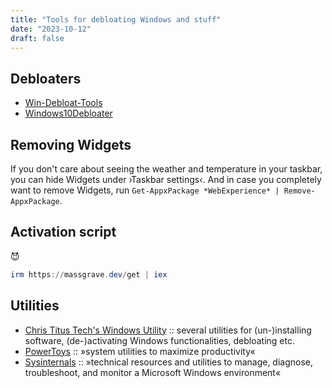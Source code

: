 ```yaml
---
title: "Tools for debloating Windows and stuff"
date: "2023-10-12"
draft: false
---
```


## Debloaters

- [Win-Debloat-Tools](https://github.com/LeDragoX/Win-Debloat-Tools)
- [Windows10Debloater](https://github.com/Sycnex/Windows10Debloater)

## Removing Widgets

If you don't care about seeing the weather and temperature in your taskbar, you can hide Widgets under ›Taskbar settings‹. And in case you completely want to remove Widgets, run `Get-AppxPackage *WebExperience* | Remove-AppxPackage`.

## Activation script

😈

```powershell
irm https://massgrave.dev/get | iex
```

## Utilities

- [Chris Titus Tech's Windows Utility](https://github.com/ChrisTitusTech/winutil) :: several utilities for (un-)installing software, (de-)activating Windows functionalities, debloating etc.
- [PowerToys](https://github.com/microsoft/PowerToys) :: »system utilities to maximize productivity«
- [Sysinternals](https://learn.microsoft.com/de-de/sysinternals) :: »technical resources and utilities to manage, diagnose, troubleshoot, and monitor a Microsoft Windows environment«
